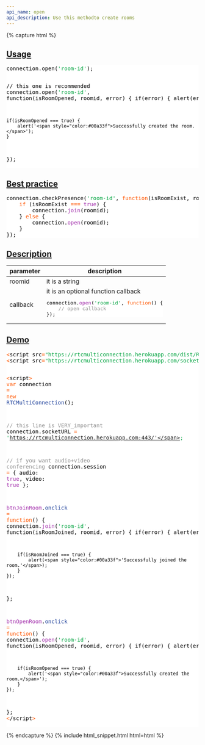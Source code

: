 ```yaml
---
api_name: open
api_description: Use this methodto create rooms
---
```


{% capture html %}

  <section id="usage">
    <h2><a href="#usage">Usage</a></h2>
    <pre style="background:#fff;color:#000">connection.open(<span style="color:#00a33f">'room-id'</span>);

// this one is recommended
connection.open(<span style="color:#00a33f">'room-id'</span>, function(isRoomOpened, roomid, error) {
    if(error) {
        alert(error);
    }

    if(isRoomOpened === true) {
        alert('<span style="color:#00a33f">Successfully created the room.</span>');
    }
});
</pre>
  </section>

  <section id="best-practice">
    <h2><a href="#best-practice">Best practice</a></h2>
    <pre style="background:#fff;color:#000">connection.checkPresence(<span style="color:#00a33f">'room-id'</span>, <span style="color:#ff5600">function</span>(isRoomExist, roomid) {
    <span style="color:#ff5600">if</span> (isRoomExist <span style="color:#ff5600">===</span> <span style="color:#a535ae">true</span>) {
        connection.<span style="color:#a535ae">join</span>(roomid);
    } <span style="color:#ff5600">else</span> {
        connection.<span style="color:#a535ae">open</span>(roomid);
    }
});
</pre>
  </section>

  <section id="description">
    <h2><a href="#description">Description</a></h2>
    <div class="datagrid">
    <table>
    <thead><tr><th>parameter</th><th>description</th></tr></thead>
    <tbody>
      <tr>
        <td>roomid</td>
        <td>it is a string</td>
      </tr>
      <tr>
        <td>callback</td>
        <td>
            it is an optional function callback
            <pre style="background:#fff;color:#000">connection.<span style="color:#a535ae">open</span>(<span style="color:#00a33f">'room-id'</span>, <span style="color:#ff5600">function</span>() {
    <span style="color:#919191">// open callback</span>
});
</pre>
        </td>
      </tr>
    </tbody>
    </table>
    </div>
  </section>

  <section id="demo">
    <h2><a href="#demo">Demo</a></h2>
    <pre style="background:#fff;color:#000"><span style="color:#ff5600">&lt;</span>script src<span style="color:#ff5600">=</span><span style="color:#00a33f">"https://rtcmulticonnection.herokuapp.com/dist/RTCMultiConnection.min.js"</span><span style="color:#ff5600">></span><span style="color:#ff5600">&lt;</span>/script<span style="color:#ff5600">></span>
<span style="color:#ff5600">&lt;</span>script src<span style="color:#ff5600">=</span><span style="color:#00a33f">"https://rtcmulticonnection.herokuapp.com/socket.io/socket.io.js"</span><span style="color:#ff5600">></span><span style="color:#ff5600">&lt;</span>/script<span style="color:#ff5600">></span>

<span style="color:#ff5600">&lt;</span>script<span style="color:#ff5600">></span>
<span style="color:#ff5600">var</span> connection <span style="color:#ff5600">=</span> <span style="color:#ff5600">new</span> <span style="color:#21439c">RTCMultiConnection</span>();

<span style="color:#919191">// this line is VERY_important</span>
connection.socketURL <span style="color:#ff5600">=</span> <span style="color:#00a33f">'https://rtcmulticonnection.herokuapp.com:443/'</span>;

<span style="color:#919191">// if you want audio+video conferencing</span>
connection.session <span style="color:#ff5600">=</span> {
    audio: <span style="color:#a535ae">true</span>,
    video: <span style="color:#a535ae">true</span>
};

<span style="color:#a535ae">btnJoinRoom</span>.<span style="color:#21439c">onclick</span> <span style="color:#ff5600">=</span> <span style="color:#ff5600">function</span>() {
    connection.<span style="color:#a535ae">join</span>(<span style="color:#00a33f">'room-id'</span>, function(isRoomJoined, roomid, error) {
        if(error) {
            alert(error);
        }

        if(isRoomJoined === true) {
            alert(<span style="color:#00a33f">'Successfully joined the room.'</span>);
        }
    });
};

<span style="color:#a535ae">btnOpenRoom</span>.<span style="color:#21439c">onclick</span> <span style="color:#ff5600">=</span> <span style="color:#ff5600">function</span>() {
    connection.<span style="color:#a535ae">open</span>(<span style="color:#00a33f">'room-id'</span>, function(isRoomOpened, roomid, error) {
        if(error) {
            alert(error);
        }

        if(isRoomOpened === true) {
            alert('<span style="color:#00a33f">Successfully created the room.</span>');
        }
    });
};
<span style="color:#ff5600">&lt;</span>/script<span style="color:#ff5600">></span>
</pre>
  </section>

{% endcapture %}
{% include html_snippet.html html=html %}
